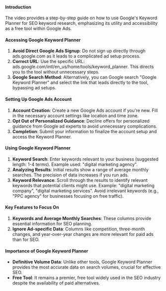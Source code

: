 #### Introduction
The video provides a step-by-step guide on how to use Google's Keyword Planner for SEO keyword research, emphasizing its utility and accessibility as a free tool within Google Ads.

#### Accessing Google Keyword Planner
1. **Avoid Direct Google Ads Signup**: Do not sign up directly through ads.google.com as it leads to a complicated ad setup process.
2. **Correct URL**: Use the specific URL: ads.google.com/intl/en_us/home/tools/keyword_planner. This directs you to the tool without unnecessary steps.
3. **Google Search Method**: Alternatively, you can Google search "Google Keyword Planner" and select the link that leads directly to the tool, bypassing ad setups.

#### Setting Up Google Ads Account
1. **Account Creation**: Create a new Google Ads account if you're new. Fill in the necessary account settings like location and time zone.
2. **Opt Out of Personalized Guidance**: Decline offers for personalized guidance from Google ad experts to avoid unnecessary complications.
3. **Completion**: Submit your information to finalize the account setup and access the Keyword Planner.

#### Using Google Keyword Planner
1. **Keyword Search**: Enter keywords relevant to your business (suggested length: 1-4 terms). Example used: "digital marketing agency".
2. **Analyzing Results**: Initial results show a range of average monthly searches. The precision of data increases if you run ads.
3. **Keyword Relevance**: Scroll through the results to identify relevant keywords that potential clients might use. Example: "digital marketing company", "digital marketing services". Avoid irrelevant keywords (e.g., "PPC agency" for businesses focusing on free traffic).

#### Key Features to Focus On
1. **Keywords and Average Monthly Searches**: These columns provide essential information for SEO planning.
2. **Ignore Ad-specific Data**: Columns like competition, three-month changes, and year-over-year changes are more relevant for paid ads than for SEO.

#### Importance of Google Keyword Planner
- **Definitive Volume Data**: Unlike other tools, Google Keyword Planner provides the most accurate data on search volumes, crucial for effective SEO.
- **Free Tool**: It remains a premier, free tool widely used in the SEO industry despite the availability of paid alternatives.